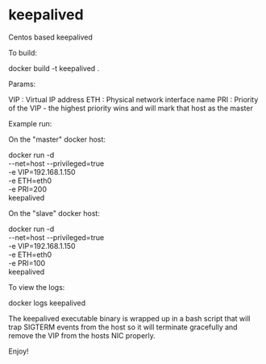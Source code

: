 # keepalived
Centos based keepalived

To build:

docker build -t keepalived .

Params:

VIP : Virtual IP address
ETH : Physical network interface name
PRI : Priority of the VIP - the highest priority wins and will mark that host as the master

Example run:

On the "master" docker host:

docker run -d \
--net=host --privileged=true \
-e VIP=192.168.1.150 \
-e ETH=eth0 \
-e PRI=200 \
keepalived

On the "slave" docker host:

docker run -d \
--net=host --privileged=true \
-e VIP=192.168.1.150 \
-e ETH=eth0 \
-e PRI=100 \
keepalived

To view the logs:

docker logs keepalived

The keepalived executable binary is wrapped up in a bash script that will trap SIGTERM events from the host so it will terminate gracefully and remove the VIP from the hosts NIC properly.

Enjoy!
